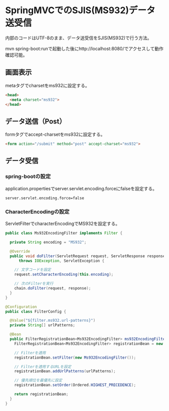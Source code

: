 # SpringMVCでのSJIS(MS932)データ送受信

内部のコードはUTF-8のまま、データ送受信をSJIS(MS932)で行う方法。

mvn spring-boot:runで起動した後にhttp://localhost:8080/でアクセスして動作確認可能。

## 画面表示

metaタグでcharsetをms932に設定する。

```html
<head>
  <meta charset="ms932">
</head>
```

## データ送信（Post）

formタグでaccept-charsetをms932に設定する。

```html
<form action="/submit" method="post" accept-charset="ms932">
```

## データ受信

### spring-bootの設定

application.propertiesでserver.servlet.encoding.forceにfalseを設定する。

```properties
server.servlet.encoding.force=false
```

### CharacterEncodingの設定

ServletFilterでcharacterEncodingでMS932を設定する。

```java
public class Ms932EncodingFilter implements Filter {

  private String encoding = "MS932";

  @Override
  public void doFilter(ServletRequest request, ServletResponse response, FilterChain chain)
      throws IOException, ServletException {

    // 文字コードを設定
    request.setCharacterEncoding(this.encoding);

    // 次のFilterを実行
    chain.doFilter(request, response);
  }
}
```

```java
@Configuration
public class FilterConfig {

  @Value("${filter.ms932.url-patterns}")
  private String[] urlPatterns;

  @Bean
  public FilterRegistrationBean<Ms932EncodingFilter> ms932EncodingFilter() {
    FilterRegistrationBean<Ms932EncodingFilter> registrationBean = new FilterRegistrationBean<>();

    // Filterを適用
    registrationBean.setFilter(new Ms932EncodingFilter());

    // Filterを適用するURLを設定
    registrationBean.addUrlPatterns(urlPatterns);

    // 優先順位を最優先に設定
    registrationBean.setOrder(Ordered.HIGHEST_PRECEDENCE);

    return registrationBean;
  }
}
```

